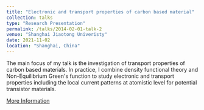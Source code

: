 ```yaml
---
title: "Electronic and transport properties of carbon based material"
collection: talks
type: "Research Presentation"
permalink: /talks/2014-02-01-talk-2
venue: "Shanghai Jiaotong Univeristy"
date: 2021-11-02
location: "Shanghai, China"
---
```


The main focus of my talk is the investigation of transport properties
of carbon based materials. In practice, I combine density functional
theory and Non-Equilibrium Green's function to study electronic and
transport properties including the local current patterns at atomistic
level for potential transistor materials.

[More Information](/files/MQM9.pdf)
